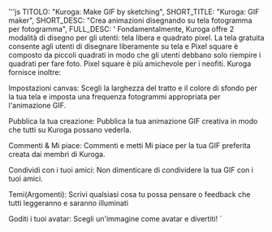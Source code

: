 '''js
  TITOLO: "Kuroga: Make GIF by sketching",
  SHORT_TITLE: "Kuroga: GIF maker",
  SHORT_DESC: "Crea animazioni disegnando su tela fotogramma per fotogramma",
  FULL_DESC: '
  Fondamentalmente, Kuroga offre 2 modalità di disegno per gli utenti: tela libera e quadrato pixel. 
  La tela gratuita consente agli utenti di disegnare liberamente su tela e Pixel square è composto da piccoli quadrati in modo che gli utenti debbano solo riempire i quadrati per fare foto. 
  Pixel square è più amichevole per i neofiti.
  Kuroga fornisce inoltre:

Impostazioni canvas:
      Scegli la larghezza del tratto e il colore di sfondo per la tua tela e imposta una frequenza fotogrammi appropriata per l'animazione GIF.
      
Pubblica la tua creazione:
      Pubblica la tua animazione GIF creativa in modo che tutti su Kuroga possano vederla.
      
Commenti & Mi piace:
      Commenti e metti Mi piace per la tua GIF preferita creata dai membri di Kuroga.
      
Condividi con i tuoi amici:
      Non dimenticare di condividere la tua GIF con i tuoi amici.
      
Temi(Argomenti):
      Scrivi qualsiasi cosa tu possa pensare o feedback che tutti leggeranno e saranno illuminati
      
Goditi i tuoi avatar:
      Scegli un'immagine come avatar e divertiti!
  `
```
